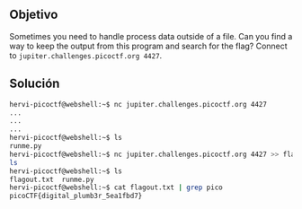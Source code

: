 ## Objetivo
Sometimes you need to handle process data outside of a file. Can you find a way to keep the output from this program and search for the flag? Connect to `jupiter.challenges.picoctf.org 4427`.
## Solución
```bash
hervi-picoctf@webshell:~$ nc jupiter.challenges.picoctf.org 4427
...
...
...
hervi-picoctf@webshell:~$ ls
runme.py
hervi-picoctf@webshell:~$ nc jupiter.challenges.picoctf.org 4427 >> flagout.txt
ls
hervi-picoctf@webshell:~$ ls
flagout.txt  runme.py
hervi-picoctf@webshell:~$ cat flagout.txt | grep pico
picoCTF{digital_plumb3r_5ea1fbd7}
```